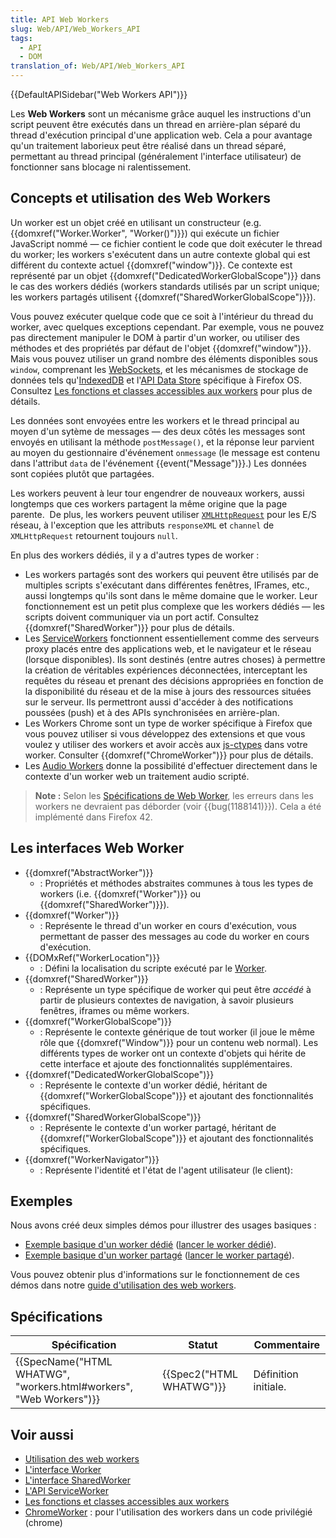 ```yaml
---
title: API Web Workers
slug: Web/API/Web_Workers_API
tags:
  - API
  - DOM
translation_of: Web/API/Web_Workers_API
---
```

{{DefaultAPISidebar("Web Workers API")}}

Les **Web Workers** sont un mécanisme grâce auquel les instructions d'un script peuvent être exécutés dans un thread en arrière-plan séparé du thread d'exécution principal d'une application web. Cela a pour avantage qu'un traitement laborieux peut être réalisé dans un thread séparé, permettant au thread principal (généralement l'interface utilisateur) de fonctionner sans blocage ni ralentissement.

## Concepts et utilisation des Web Workers

Un worker est un objet créé en utilisant un constructeur (e.g. {{domxref("Worker.Worker", "Worker()")}}) qui exécute un fichier JavaScript nommé — ce fichier contient le code que doit exécuter le thread du worker; les workers s'exécutent dans un autre contexte global qui est différent du contexte actuel {{domxref("window")}}. Ce contexte est représenté par un objet {{domxref("DedicatedWorkerGlobalScope")}} dans le cas des workers dédiés (workers standards utilisés par un script unique; les workers partagés utilisent {{domxref("SharedWorkerGlobalScope")}}).

Vous pouvez exécuter quelque code que ce soit à l'intérieur du thread du worker, avec quelques exceptions cependant. Par exemple, vous ne pouvez pas directement manipuler le DOM à partir d'un worker, ou utiliser des méthodes et des propriétés par défaut de l'objet {{domxref("window")}}. Mais vous pouvez utiliser un grand nombre des éléments disponibles sous `window`, comprenant les [WebSockets](/fr/docs/WebSockets), et les mécanismes de stockage de données tels qu'[IndexedDB](/fr/docs/IndexedDB) et l'[API Data Store](/en-US/docs/Web/API/Data_Store_API) spécifique à Firefox OS. Consultez [Les fonctions et classes accessibles aux workers](/fr/docs/Web/API/Worker/Functions_and_classes_available_to_workers) pour plus de détails.

Les données sont envoyées entre les workers et le thread principal au moyen d'un sytème de messages — des deux côtés les messages sont envoyés en utilisant la méthode `postMessage()`, et la réponse leur parvient au moyen du gestionnaire d'événement `onmessage` (le message est contenu dans l'attribut `data` de l'événement {{event("Message")}}.) Les données sont copiées plutôt que partagées.

Les workers peuvent à leur tour engendrer de nouveaux workers, aussi longtemps que ces workers partagent la même origine que la page parente.  De plus, les workers peuvent utiliser [`XMLHttpRequest`](/fr/docs/Web/API/XMLHttpRequest) pour les E/S réseau, à l'exception que les attributs `responseXML` et `channel` de `XMLHttpRequest` retournent toujours `null`.

En plus des workers dédiés, il y a d'autres types de worker :

- Les workers partagés sont des workers qui peuvent être utilisés par de multiples scripts s'exécutant dans différentes fenêtres, IFrames, etc., aussi longtemps qu'ils sont dans le même domaine que le worker. Leur fonctionnement est un petit plus complexe que les workers dédiés — les scripts doivent communiquer via un port actif. Consultez {{domxref("SharedWorker")}} pour plus de détails.
- Les [ServiceWorkers](/en-US/docs/Web/API/ServiceWorker_API) fonctionnent essentiellement comme des serveurs proxy placés entre des applications web, et le navigateur et le réseau (lorsque disponibles). Ils sont destinés (entre autres choses) à permettre la création de véritables expériences déconnectées, interceptant les requêtes du réseau et prenant des décisions appropriées en fonction de la disponibilité du réseau et de la mise à jours des ressources situées sur le serveur. Ils permettront aussi d'accéder à des notifications poussées (push) et à des APIs synchronisées en arrière-plan.
- Les Workers Chrome sont un type de worker spécifique à Firefox que vous pouvez utiliser si vous développez des extensions et que vous voulez y utiliser des workers et avoir accès aux [js-ctypes](/fr/docs/Mozilla/js-ctypes) dans votre worker. Consulter {{domxref("ChromeWorker")}} pour plus de détails.
- Les [Audio Workers](/fr/docs/Web/API/Web_Audio_API#Audio_Workers) donne la possibilité d'effectuer directement dans le contexte d'un worker web un traitement audio scripté.

> **Note :** Selon les [Spécifications de Web Worker](https://html.spec.whatwg.org/multipage/workers.html#runtime-script-errors-2), les erreurs dans les workers ne devraient pas déborder (voir {{bug(1188141)}}). Cela a été implémenté dans Firefox 42.

## Les interfaces Web Worker

- {{domxref("AbstractWorker")}}
  - : Propriétés et méthodes abstraites communes à tous les types de workers (i.e. {{domxref("Worker")}} ou {{domxref("SharedWorker")}}).
- {{domxref("Worker")}}
  - : Représente le thread d'un worker en cours d'exécution, vous permettant de passer des messages au code du worker en cours d'exécution.
- {{DOMxRef("WorkerLocation")}}
  - : Défini la localisation du scripte exécuté par le [Worker](/fr/docs/Web/API/Worker).
- {{domxref("SharedWorker")}}
  - : Représente un type spécifique de worker qui peut être _accédé_ à partir de plusieurs contextes de navigation, à savoir plusieurs fenêtres, iframes ou même workers.
- {{domxref("WorkerGlobalScope")}}
  - : Représente le contexte générique de tout worker (il joue le même rôle que {{domxref("Window")}} pour un contenu web normal). Les différents types de worker ont un contexte d'objets qui hérite de cette interface et ajoute des fonctionnalités supplémentaires.
- {{domxref("DedicatedWorkerGlobalScope")}}
  - : Représente le contexte d'un worker dédié, héritant de {{domxref("WorkerGlobalScope")}} et ajoutant des fonctionnalités spécifiques.
- {{domxref("SharedWorkerGlobalScope")}}
  - : Représente le contexte d'un worker partagé, héritant de {{domxref("WorkerGlobalScope")}} et ajoutant des fonctionnalités spécifiques.
- {{domxref("WorkerNavigator")}}
  - : Représente l'identité et l'état de l'agent utilisateur (le client):

## Exemples

Nous avons créé deux simples démos pour illustrer des usages basiques :

- [Exemple basique d'un worker dédié](https://github.com/mdn/simple-web-worker) ([lancer le worker dédié](http://mdn.github.io/simple-web-worker/)).
- [Exemple basique d'un worker partagé](https://github.com/mdn/simple-shared-worker) ([lancer le worker partagé](http://mdn.github.io/simple-shared-worker/)).

Vous pouvez obtenir plus d'informations sur le fonctionnement de ces démos dans notre [guide d'utilisation des web workers](/fr/docs/Utilisation_des_web_workers).

## Spécifications

| Spécification                                                                            | Statut                           | Commentaire          |
| ---------------------------------------------------------------------------------------- | -------------------------------- | -------------------- |
| {{SpecName("HTML WHATWG", "workers.html#workers", "Web Workers")}} | {{Spec2("HTML WHATWG")}} | Définition initiale. |

## Voir aussi

- [Utilisation des web workers](/fr/docs/Utilisation_des_web_workers)
- [L'interface Worker](/fr/docs/Web/API/Worker)
- [L'interface SharedWorker](/fr/docs/Web/API/SharedWorker)
- [L'API ServiceWorker](/en-US/docs/Web/API/ServiceWorker_API)
- [Les fonctions et classes accessibles aux workers](/fr/docs/Web/API/Worker/Functions_and_classes_available_to_workers)
- [ChromeWorker](/en-US/docs/Web/API/ChromeWorker) : pour l'utilisation des workers dans un code privilégié (chrome)
